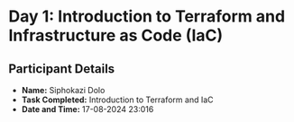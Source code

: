 # Day 1: Introduction to Terraform and Infrastructure as Code (IaC)

## Participant Details
- **Name:** Siphokazi Dolo
- **Task Completed:** Introduction to Terraform and IaC
- **Date and Time:** 17-08-2024 23:016
